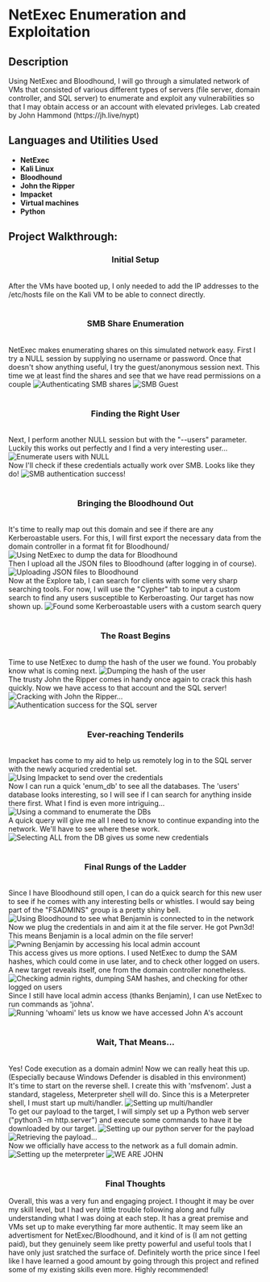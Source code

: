 # NetExec Enumeration and Exploitation

<h2>Description</h2>
Using NetExec and Bloodhound, I will go through a simulated network of VMs that consisted of various different types of servers (file server, domain controller, and SQL server) to enumerate and exploit any vulnerabilities so that I may obtain access or an account with elevated privleges. Lab created by John Hammond (https://jh.live/nypt)
<br />


<h2>Languages and Utilities Used</h2>

- <b>NetExec</b> 
- <b>Kali Linux</b>
- <b>Bloodhound</b>
- <b>John the Ripper</b>
- <b>Impacket</b>
- <b>Virtual machines</b>
- <b>Python</b>

<h2>Project Walkthrough:</h2>

<p>
<h3 align="center">Initial Setup</h3> <br/>
After the VMs have booted up, I only needed to add the IP addresses to the /etc/hosts file on the Kali VM to be able to connect directly.
<br />
<br />
<h3 align="center">SMB Share Enumeration</h3> 
<br/>
NetExec makes enumerating shares on this simulated network easy. First I try a NULL session by supplying no username or password. Once that doesn't show anything useful, I try the guest/anonymous session next. This time we at least find the shares and see that we have read permissions on a couple
<img src="https://i.ibb.co/M9VtbqY/authenticate-SMBshares-ATTEMPT.png" alt="Authenticating SMB shares" border="0">
<img src="https://i.ibb.co/42DR8ff/SMBguest.png" alt="SMB Guest" border="0">
<br />
<br />
 <h3 align="center">Finding the Right User</h3>
 <br />
Next, I perform another NULL session but with the "--users" parameter. Luckily this works out perfectly and I find a very interesting user...
<img src="https://i.ibb.co/Ypcshvf/enumerate-USERSnull.png" alt="Enumerate users with NULL" border="0">
 <br />
Now I'll check if these credentials actually work over SMB. Looks like they do!
<img src="https://i.ibb.co/vmN6cqR/SMBauth-SUCCESSreal.png" alt="SMB authentication success!" border="0">
 <br />
 <br />
<h3 align="center"> Bringing the Bloodhound Out</h3>
<br />
It's time to really map out this domain and see if there are any Kerberoastable users. For this, I will first export the necessary data from the domain controller in a format fit for Bloodhound/
<img src="https://i.ibb.co/599rDNr/blooudhound-COLLECTION.png" alt="Using NetExec to dump the data for Bloodhound" border="0">
<br />
Then I upload all the JSON files to Bloodhound (after logging in of course).
<img src="https://i.ibb.co/SxwKNSg/UPLOADbloodhound-COLLECTION.png" alt="Uploading JSON files to Bloodhound" border="0">
<br />
Now at the Explore tab, I can search for clients with some very sharp searching tools. For now, I will use the "Cypher" tab to input a custom search to find any users susceptible to Kerberoasting. Our target has now shown up.
<img src="https://i.ibb.co/9nmcYG7/KERBEROASTABLEusers.png" alt="Found some Kerberoastable users with a custom search query" border="0">
<br />
<br />
<h3 align="center">The Roast Begins</h3>
<br />
Time to use NetExec to dump the hash of the user we found. You probably know what is coming next.
<img src="https://i.ibb.co/Lv1zc8W/johnHASH.png" alt="Dumping the hash of the user" border="0">
 <br />
 The trusty John the Ripper comes in handy once again to crack this hash quickly. Now we have access to that account and the SQL server!
<img src="https://i.ibb.co/gdk8rGk/johnthe-RIPPEr.png" alt="Cracking with John the Ripper..." border="0">
<img src="https://i.ibb.co/8gFGq04/kerberoast-AUTHsql.png" alt="Authentication success for the SQL server" border="0">
<br />
<br />
<h3 align="center">Ever-reaching Tenderils</h3>
<br />
Impacket has come to my aid to help us remotely log in to the SQL server with the newly acquried credential set.
<img src="https://i.ibb.co/chtnzGj/impacket-SQLlogin.png" alt="Using Impacket to send over the credentials" border="0">
<br />
Now I can run a quick 'enum_db' to see all the databases. The 'users' database looks interesting, so I will see if I can search for anything inside there first. What I find is even more intriguing...
<img src="https://i.ibb.co/B4t4N3L/SQLdb-ENUM.png" alt="Using a command to enumerate the DBs" border="0">
<br />
 A quick query will give me all I need to know to continue expanding into the network. We'll have to see where these work.
<img src="https://i.ibb.co/vxPbQ7z/SQLaccount-CREDENTIALS.png" alt="Selecting ALL from the DB gives us some new credentials" border="0">
<br />
<br />
<h3 align="center">Final Rungs of the Ladder</h3>
<br />
Since I have Bloodhound still open, I can do a quick search for this new user to see if he comes with any interesting bells or whistles. I would say being part of the "FSADMINS" group is a pretty shiny bell.
<img src="https://i.ibb.co/1bNpDPL/bloodhound-BENJAMIN.png" alt="Using Bloodhound to see what Benjamin is connected to in the network" border="0">
<br />
Now we plug the credentials in and aim it at the file server. He got Pwn3d! This means Benjamin is a local admin on the file server!
<img src="https://i.ibb.co/9hMVD3T/benji-PWN3-D.png" alt="Pwning Benjamin by accessing his local admin account" border="0">
<br />
This access gives us more options. I used NetExec to dump the SAM hashes, which could come in use later, and to check other logged on users. A new target reveals itself, one from the domain controller nonetheless.
<img src="https://i.ibb.co/tpm1NJw/admincheck-SAMDUMPloggeduser.png" alt="Checking admin rights, dumping SAM hashes, and checking for other logged on users" border="0">
 <br />
 Since I still have local admin access (thanks Benjamin), I can use NetExec to run commands as 'johna'.
 <img src="https://i.ibb.co/jVHNJk5/whoami-ASJOHN.png" alt="Running 'whoami' lets us know we have accessed John A's account" border="0">
 <br />
 <br />
<h3 align="center"> Wait, That Means...</h3>
<br />
Yes! Code execution as a domain admin! Now we can really heat this up. (Especially because Windows Defender is disabled in this environment) <br/>
It's time to start on the reverse shell. I create this with 'msfvenom'. Just a standard, stageless, Meterpreter shell will do. Since this is a Meterpreter shell, I must start up multi/handler.
<img src="https://i.ibb.co/w4jxNXp/multihandler.png" alt="Setting up multi/handler" border="0">
<br />
To get our payload to the target, I will simply set up a Python web server ("python3 -m http.server") and execute some commands to have it be downloaded by our target.
<img src="https://i.ibb.co/P4BfwNF/pythonserver.png" alt="Setting up our python server for the payload" border="0">
<img src="https://i.ibb.co/80T3qr1/retrieve-PAYLOAD1.png" alt="Retrieving the payload..." border="0">
<br />
Now we officially have access to the network as a full domain admin.
<img src="https://i.ibb.co/PFsMPNB/retrievepayload3.png" alt="Setting up the meterpreter" border="0">
<img src="https://i.ibb.co/FBrhJ2Q/imin-JOHNA.png" alt="WE ARE JOHN" border="0">
<br />
<br />
<h3 align="center">Final Thoughts</h3>
Overall, this was a very fun and engaging project. I thought it may be over my skill level, but I had very little trouble following along and fully understanding what I was doing at each step. It has a great premise and VMs set up to make everything far more authentic. It may seem like an advertisment for NetExec/Bloodhound, and it kind of is (I am not getting paid), but they genuinely seem like pretty powerful and useful tools that I have only just sratched the surface of. Definitely worth the price since I feel like I have learned a good amount by going through this project and refined some of my existing skills even more. Highly recommended!
 
</p>

